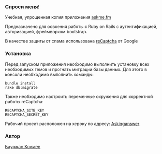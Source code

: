### Спроси меня!

Учебная, упрощенная копия приложения [askme.fm](http://askme.fm/)

Предназначено для освоения работы с Ruby on Rails с аутентификацией, авторизацией, фреймворком bootstrap.

В качестве защиты от спама использована [reCaptcha](https://www.google.com/recaptcha/intro/v3beta.html) от Google

### Установка

Перед запуском приложения необходимо выполнить установку всех необходимых гемов и прогнать миграции базы данных. Для этого в консоли необходимо выполнить команды:

    bundle install
    rake db:migrate

Также необходимо настроить переменные окружения для корректной работы reCaptcha:

    RECAPTCHA_SITE_KEY
    RECAPTCHA_SECRET_KEY
    
 Рабочий проект расположен на хероку по адресу: [Askinganswer](https://askinganswer.herokuapp.com/)
### Автор
 [Бауржан Кожаев](https://www.linkedin.com/in/baur-kozhaev-80a277162/)
